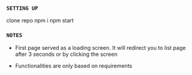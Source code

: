 ### `SETTING UP`

clone repo
npm i
npm start

### `NOTES`

- First page served as a loading screen.
  It will redirect you to list page after 3 seconds or by clicking the screen

- Functionalities are only based on requirements